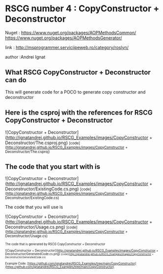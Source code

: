 
# RSCG number 4 : CopyConstructor + Deconstructor

Nuget :
    https://www.nuget.org/packages/AOPMethodsCommon/
    https://www.nuget.org/packages/AOPMethodsGenerator/


link : http://msprogrammer.serviciipeweb.ro/category/roslyn/ 


author :Andrei Ignat


## What RSCG CopyConstructor + Deconstructor can do

This will generate code for a POCO to generate copy constructor and deconstructor

## Here is the csproj with the references for RSCG CopyConstructor + Deconstructor

![CopyConstructor + Deconstructor](http://ignatandrei.github.io/RSCG_Examples/images/CopyConstructor + Deconstructor/The.csproj.png)
<small>
[code](http://ignatandrei.github.io/RSCG_Examples/images/CopyConstructor + Deconstructor/The.csproj)
</small>


## The code that you start with is 


![CopyConstructor + Deconstructor](http://ignatandrei.github.io/RSCG_Examples/images/CopyConstructor + Deconstructor/ExistingCode.cs.png)
<small>
[code](http://ignatandrei.github.io/RSCG_Examples/images/CopyConstructor + Deconstructor/ExistingCode.cs)
</small>

The code that you will use is

![CopyConstructor + Deconstructor](http://ignatandrei.github.io/RSCG_Examples/images/CopyConstructor + Deconstructor/Usage.cs.png)
<small>
[code](http://ignatandrei.github.io/RSCG_Examples/images/CopyConstructor + Deconstructor/Usage.cs)
<small>


The code that is generated by RSCG CopyConstructor + Deconstructor

![CopyConstructor + Deconstructor](http://ignatandrei.github.io/RSCG_Examples/images/CopyConstructor + Deconstructor/GeneratedCode.cs.png)
<small>
[code](http://ignatandrei.github.io/RSCG_Examples/images/CopyConstructor + Deconstructor/GeneratedCode.cs)
</small>


Example Code: 
[https://github.com/ignatandrei/RSCG_Examples/tree/main/CopyConstructor](https://github.com/ignatandrei/RSCG_Examples/tree/main/CopyConstructor)


